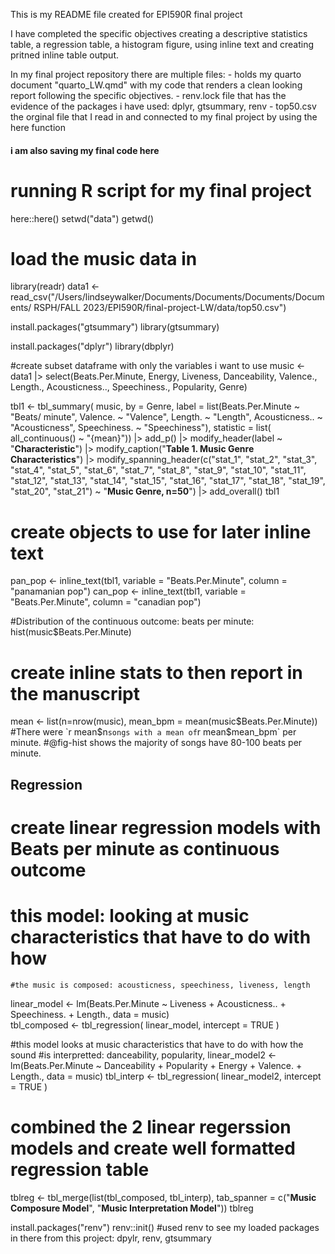 This is my README file created for EPI590R final project

I have completed the specific objectives creating a descriptive statistics table,
a regression table, a histogram figure, using inline text and creating pritned inline table output. 

In my final project repository there are multiple files:
     - holds my quarto document "quarto_LW.qmd" with my code that renders a clean looking report following the specific objectives. 
     - renv.lock file that has the evidence of the packages i have used: dplyr, gtsummary, renv
     - top50.csv the orginal file that I read in and connected to my final project by using the here function
     
     
     
     
     
     
 #### i am also saving my final code here
# running R script for my final project
here::here()
setwd("data")
getwd()

# load the music data in 
library(readr)
data1 <- read_csv("/Users/lindseywalker/Documents/Documents/Documents/Documents/
                  RSPH/FALL 2023/EPI590R/final-project-LW/data/top50.csv")

install.packages("gtsummary")
library(gtsummary)

install.packages("dplyr")
library(dbplyr)

#create subset dataframe with only the variables i want to use
music <- data1 |> select(Beats.Per.Minute, Energy, Liveness, Danceability, 
                         Valence., Length., Acousticness.., Speechiness., Popularity, Genre)

tbl1 <- tbl_summary(
  music,
  by = Genre,
  label = list(Beats.Per.Minute ~ "Beats/ minute", Valence. ~ "Valence", 
               Length. ~ "Length", Acousticness.. ~ "Acousticness", Speechiness. ~ "Speechiness"),
  statistic = list(
    all_continuous() ~ "{mean}")) |>
  add_p() |>
  modify_header(label ~ "**Characteristic**")  |>
  modify_caption("**Table 1. Music Genre Characteristics**") |>
  modify_spanning_header(c("stat_1", "stat_2", "stat_3", "stat_4", "stat_5", "stat_6", "stat_7", 
                           "stat_8", "stat_9", "stat_10", "stat_11", "stat_12", "stat_13", "stat_14", 
                           "stat_15", "stat_16", "stat_17", "stat_18", "stat_19", "stat_20", "stat_21") 
                         ~ "**Music Genre, n=50**") |>
  add_overall() 
tbl1

# create objects to use for later inline text
pan_pop <- inline_text(tbl1, variable = "Beats.Per.Minute", column = "panamanian pop")
can_pop <- inline_text(tbl1, variable = "Beats.Per.Minute", column = "canadian pop")


#Distribution of the continuous outcome: beats per minute:
hist(music$Beats.Per.Minute)

# create inline stats to then report in the manuscript
mean <- list(n=nrow(music),
             mean_bpm = mean(music$Beats.Per.Minute))
#There were `r mean$n` songs with a mean of `r mean$mean_bpm` per minute. 
#@fig-hist shows the majority of songs have 80-100 beats per minute.

## Regression

# create linear regression models with Beats per minute as continuous outcome
  # this model: looking at music characteristics that have to do with how 
    #the music is composed: acousticness, speechiness, liveness, length
linear_model <- lm(Beats.Per.Minute ~ Liveness + Acousticness.. + Speechiness. + Length.,
                   data = music)  
tbl_composed <- tbl_regression(
  linear_model,
  intercept = TRUE
)

#this model looks at music characteristics that have to do with how the sound 
    #is interpretted: danceability, popularity, 
linear_model2 <- lm(Beats.Per.Minute ~ Danceability + Popularity + Energy + Valence. + Length.,
                    data = music)
tbl_interp <- tbl_regression(
  linear_model2,
  intercept = TRUE
)

# combined the 2 linear regerssion models and create well formatted regression table
tblreg <- tbl_merge(list(tbl_composed, tbl_interp),
          tab_spanner = c("**Music Composure Model**", "**Music Interpretation Model**"))
tblreg


install.packages("renv")
renv::init()
#used renv to see my loaded packages in there from this project: dpylr, renv, gtsummary



